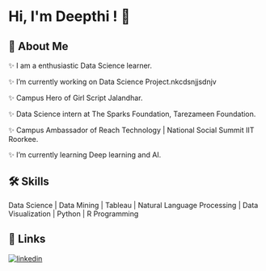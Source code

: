 
# Hi, I'm Deepthi ! 👋

  
## 🚀 About Me
✨ I am a enthusiastic Data Science learner.

✨ I’m currently working on Data Science Project.nkcdsnjjsdnjv

✨ Campus Hero of Girl Script Jalandhar.

✨ Data Science intern at The Sparks Foundation, Tarezameen Foundation.
 
✨ Campus Ambassador of Reach Technology | National Social Summit IIT Roorkee.

✨ I’m currently learning Deep learning and AI.


## 🛠 Skills
Data Science | Data Mining | Tableau | Natural Language Processing | Data Visualization | Python | R Programming

  
## 🔗 Links

[![linkedin](https://img.shields.io/badge/linkedin-0A66C2?style=for-the-badge&logo=linkedin&logoColor=white)](https://www.linkedin.com/in/deepthi-m-1107/)
